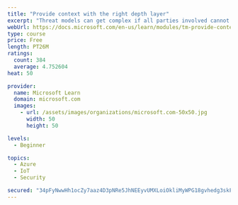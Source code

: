 ```yaml
---
title: "Provide context with the right depth layer"
excerpt: "Threat models can get complex if all parties involved cannot agree on a data-flow diagram depth layer that provides enough context to satisfy requirements"
webUrl: https://docs.microsoft.com/en-us/learn/modules/tm-provide-context-with-the-right-depth-layer/
type: course
price: Free
length: PT26M
ratings:
  count: 384
  average: 4.752604
heat: 50

provider:
  name: Microsoft Learn
  domain: microsoft.com
  images:
    - url: /assets/images/organizations/microsoft.com-50x50.jpg
      width: 50
      height: 50

levels:
  - Beginner

topics:
  - Azure
  - IoT
  - Security

secured: "34pFyNwwHh1ocZy7aaz4D3pNRe5JhNEEyvUMXLoiOkliMyWPG18gvhedg3skFAKBd6gKD84BXlDdBLE+5f2cou6G97uzT2qfvdZxIkrxIfb7vKqY48cC6eLKkvC+vhVvIxcEBLpeXdLAzttdOro7beaHAfBksfYhjPLmbJ7bv6/J+Snan/Y+2CoBrv4RXMPDUfIm72/3t41MxBCblm9B8Qnq8GbLDZCCXAY2w/Fnpi6kwvPVA5xjYsaFTap5bdn5EPDGBN7RNfX4EAOPjnAYyJh5gB6586VLveKnIQxh1Wao1sqQi2yBCjD46LhottAeuVPYf4AJ8t5nMH/74Nqoi7o+eosT04Jy4/AJz/60S0WG86Zf/ZKlXyIeXwLJUuUEsEONj1wLJgnbLWxbXRUUKs95D/tRSf1Bqv6oTV7Z9Jg=;cw9lKdY0f8TINcwzZ1iBnA=="
---
```


